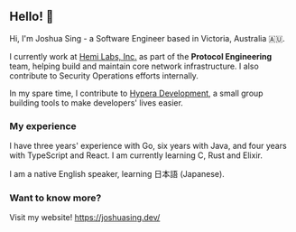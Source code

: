 ## Hello! 👋

Hi, I'm Joshua Sing - a Software Engineer based in Victoria, Australia 🇦🇺.

I currently work at [Hemi Labs, Inc.](https://github.com/hemilabs/) as part of the **Protocol Engineering** team, helping build and maintain core network infrastructure. I also contribute to Security Operations efforts internally.

In my spare time, I contribute to [Hypera Development](https://github.com/hyperadev/), a small group building tools to make developers' lives easier.

### My experience

I have three years' experience with Go, six years with Java, and four years with TypeScript and React. 
I am currently learning C, Rust and Elixir.

I am a native English speaker, learning 日本語 (Japanese).

### Want to know more?

Visit my website! https://joshuasing.dev/
